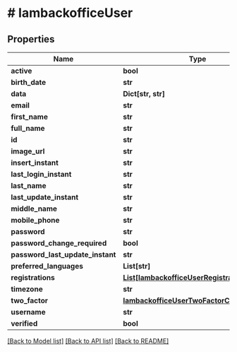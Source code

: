 # # IambackofficeUser


## Properties 


Name | Type | Description | Notes
------------ | ------------- | ------------- | -------------
**active**| **bool** |   | [optional]
**birth_date**| **str** |   | [optional]
**data**| **Dict[str, str]** |   | [optional]
**email**| **str** |   | [optional]
**first_name**| **str** |   | [optional]
**full_name**| **str** |   | [optional]
**id**| **str** |   | [optional]
**image_url**| **str** |   | [optional]
**insert_instant**| **str** |   | [optional]
**last_login_instant**| **str** |   | [optional]
**last_name**| **str** |   | [optional]
**last_update_instant**| **str** |   | [optional]
**middle_name**| **str** |   | [optional]
**mobile_phone**| **str** |   | [optional]
**password**| **str** |   | [optional]
**password_change_required**| **bool** |   | [optional]
**password_last_update_instant**| **str** |   | [optional]
**preferred_languages**| **List[str]** |   | [optional]
**registrations**| [**List[IambackofficeUserRegistration]**](IambackofficeUserRegistration.md) |   | [optional]
**timezone**| **str** |   | [optional]
**two_factor**| [**IambackofficeUserTwoFactorConfiguration**](IambackofficeUserTwoFactorConfiguration.md) |   | [optional]
**username**| **str** |   | [optional]
**verified**| **bool** |   | [optional]


[[Back to Model list]](../../README.md#models) [[Back to API list]](../../README.md#endpoints) [[Back to README]](../../README.md)


